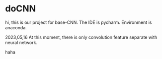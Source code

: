 # doCNN

hi, this is our project for base-CNN.
The IDE is pycharm. Environment is anaconda.

2023,05,16
At this moment, there is only convolution feature separate with neural network.

haha
